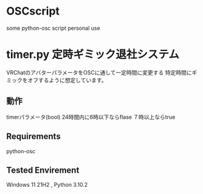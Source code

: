 # OSCscript
some python-osc script personal use

# timer.py 定時ギミック退社システム
VRChatのアバターパラメータをOSCに通して一定時間に変更する 特定時間にギミックをオフするように想定しています。
## 動作
timerパラメータ(bool) 24時間内に6時以下ならflase ７時以上ならtrue
## Requirements
python-osc
## Tested Envirement
Windows 11 21H2 , Python 3.10.2

